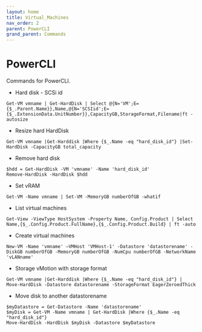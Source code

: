 ```yaml
---
layout: home
title: Virtual_Machines
nav_order: 2
parent: PowerCLI
grand_parent: Commands
---
```


PowerCLI
=======

Commands for PowerCLI.

- Hard disk - SCSi id

```
Get-VM vmname | Get-HardDisk | Select @{N='VM';E={$_.Parent.Name}},Name,@{N='SCSIid';E={$_.ExtensionData.UnitNumber}},CapacityGB,StorageFormat,Filename|ft -autosize
```

- Resize hard HardDisk

```
Get-VM vmname |Get-Harddisk |Where {$_.Name -eq "hard_disk_id"} |Set-HardDisk -CapacityGB total_capacity
```

- Remove hard disk
```
$hdd = Get-HardDisk -VM 'vmname' -Name 'hard_disk_id'
Remove-HardDisk -HardDisk $hdd
```

- Set vRAM
```
Get-VM -Name vmname | Set-VM -MemoryGB numberOfGB -whatif
```

- List virtual machines
```
Get-View -ViewType HostSystem -Property Name, Config.Product | Select Name,{$_.Config.Product.FullName},{$_.Config.Product.Build} | ft -auto
```

- Create virtual machines
```
New-VM -Name 'vmname' –VMHost 'VMHost-1' -Datastore 'datastorename' -DiskGB numberOfGB -MemoryGB numberOfGB -NumCpu numberOfGB -NetworkName 'vLANname'
```

- Storage vMotion with storage format
```
Get-VM vmname |Get-Harddisk |Where {$_.Name -eq "hard_disk_id"} | Move-HardDisk -Datastore datastorename -StorageFormat EagerZeroedThick
```

- Move disk to another datastorename
```
$myDatastore = Get-Datastore -Name 'datastorename'
$myDisk = Get-VM -Name vmname | Get-HardDisk |Where {$_.Name -eq "hard_disk_id"}
Move-HardDisk -HardDisk $myDisk -Datastore $myDatastore
```
